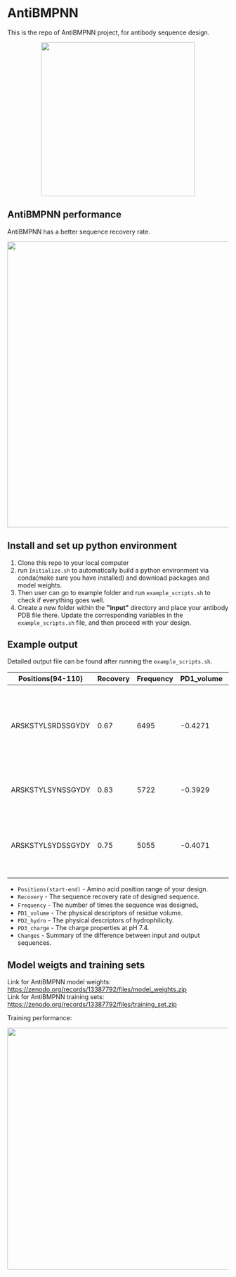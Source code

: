 # AntiBMPNN

This is the repo of AntiBMPNN project, for antibody sequence design.

<p align="center">
<img width="350" src="https://github.com/zeysun/AntiBMPNN/blob/main/figures/AntiBMPNN_1.jpg">
</p>

## AntiBMPNN performance

AntiBMPNN has a better sequence recovery rate.
<p align="center">
<img width="650" src="https://github.com/zeysun/AntiBMPNN/blob/main/figures/AntiBMPNN_3.jpg">
</p>

## Install and set up python environment

1. Clone this repo to your local computer
2. run `Initialize.sh` to automatically build a python environment via conda(make sure you have installed) and download packages and model weights.
3. Then user can go to example folder and run `example_scripts.sh` to check if everything goes well.
4. Create a new folder within the **"input"** directory and place your antibody PDB file there. Update the corresponding variables in the `example_scripts.sh` file, and then proceed with your design.
## Example output
Detailed output file can be found after running the `example_scripts.sh`.

| Positions(94-110) | Recovery | Frequency | PD1_volume | PD2_hydro | PD3_charge | Changes                                                                                  |
|--------------------|----------|-----------|------------|-----------|------------|------------------------------------------------------------------------------------------|
| ARSKSTYLSRDSSGYDY | 0.67     | 6495      | -0.4271    | 0.3253    | 0.9881     | [('I', 101, 'L'), ('Y', 103, 'R'), ('N', 104, 'D'), ('N', 106, 'S')]                   |
| ARSKSTYLSYNSSGYDY | 0.83     | 5722      | -0.3929    | 0.2118    | 0.9858     | [('I', 101, 'L'), ('N', 106, 'S')]                                                       |
| ARSKSTYLSYDSSGYDY | 0.75     | 5055      | -0.4071    | 0.2376    | -0.014     | [('I', 101, 'L'), ('N', 104, 'D'), ('N', 106, 'S')]                                      |

* `Positions(start-end)` - Amino acid position range of your design.
* `Recovery` - The sequence recovery rate of designed sequence.
* `Frequency` - The number of times the sequence was designed。
* `PD1_volume` - The physical descriptors of residue volume.
* `PD2_hydro` - The physical descriptors of hydrophilicity.
* `PD3_charge` - The charge properties at pH 7.4.
* `Changes` - Summary of the difference between input and output sequences.

## Model weigts and training sets<br>

Link for AntiBMPNN model weights: https://zenodo.org/records/13387792/files/model_weights.zip<br>
Link for AntiBMPNN training sets: https://zenodo.org/records/13387792/files/training_set.zip

Training performance:
<p align="center">
<img width="550" src="https://github.com/zeysun/AntiBMPNN/blob/main/figures/AntiBMPNN_2.jpg">
</p>
